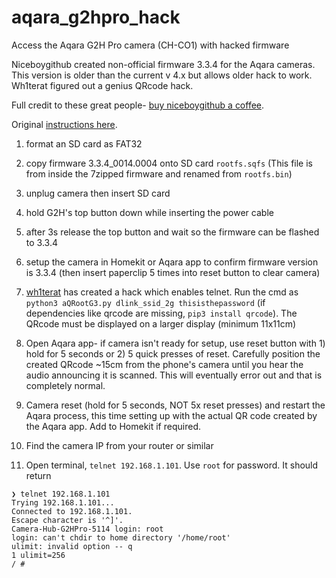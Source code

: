 # aqara_g2hpro_hack
Access the Aqara G2H Pro camera (CH-CO1) with hacked firmware

Niceboygithub created non-official firmware 3.3.4 for the Aqara cameras. This version is older than the current v 4.x but allows older hack to work. Wh1terat figured out a genius QRcode hack.

Full credit to these great people- [buy niceboygithub a coffee](https://www.buymeacoffee.com/niceboygithub). 

Original [instructions here](https://github.com/niceboygithub/AqaraGateway/issues/179#issuecomment-1555901949).

1. format an SD card as FAT32
2. copy firmware 3.3.4_0014.0004 onto SD card `rootfs.sqfs` (This file is from inside the 7zipped firmware and renamed from `rootfs.bin`)
3. unplug camera then insert SD card
4. hold G2H's top button down while inserting the power cable
5. after 3s release the top button and wait so the firmware can be flashed to 3.3.4

6. setup the camera in Homekit or Aqara app to confirm firmware version is 3.3.4 (then insert paperclip 5 times into reset button to clear camera)

7. [wh1terat](https://github.com/Wh1terat/aQRootG3) has created a hack which enables telnet. Run the cmd as `python3 aQRootG3.py dlink_ssid_2g thisisthepassword` (if dependencies like qrcode are missing, `pip3 install qrcode`). The QRcode must be displayed on a larger display (minimum 11x11cm)
8. Open Aqara app- if camera isn't ready for setup, use reset button with 1) hold for 5 seconds or 2) 5 quick presses of reset. Carefully position the created QRcode ~15cm from the phone's camera until you hear the audio announcing it is scanned. This will eventually error out and that is completely normal.
9. Camera reset (hold for 5 seconds, NOT 5x reset presses) and restart the Aqara process, this time setting up with the actual QR code created by the Aqara app. Add to Homekit if required.
10. Find the camera IP from your router or similar
11. Open terminal, `telnet 192.168.1.101`. Use `root` for password. It should return
```
❯ telnet 192.168.1.101
Trying 192.168.1.101...
Connected to 192.168.1.101.
Escape character is '^]'.
Camera-Hub-G2HPro-5114 login: root
login: can't chdir to home directory '/home/root'
ulimit: invalid option -- q
1 ulimit=256
/ #
```
